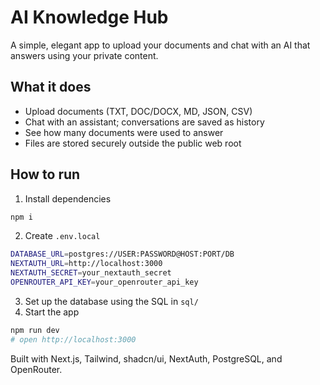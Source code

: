 AI Knowledge Hub
================

A simple, elegant app to upload your documents and chat with an AI that answers using your private content.

What it does
------------
- Upload documents (TXT, DOC/DOCX, MD, JSON, CSV)
- Chat with an assistant; conversations are saved as history
- See how many documents were used to answer
- Files are stored securely outside the public web root

How to run
----------
1) Install dependencies
```bash
npm i
```
2) Create `.env.local`
```bash
DATABASE_URL=postgres://USER:PASSWORD@HOST:PORT/DB
NEXTAUTH_URL=http://localhost:3000
NEXTAUTH_SECRET=your_nextauth_secret
OPENROUTER_API_KEY=your_openrouter_api_key
```
3) Set up the database using the SQL in `sql/`
4) Start the app
```bash
npm run dev
# open http://localhost:3000
```

Built with Next.js, Tailwind, shadcn/ui, NextAuth, PostgreSQL, and OpenRouter.
